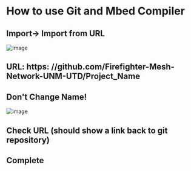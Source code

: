 # How to use Git and Mbed Compiler

## Import-> Import from URL 

![image](https://user-images.githubusercontent.com/54381052/149284342-24dcf24e-b462-4702-92b0-040e59705af9.png)
## URL: https: //github.com/Firefighter-Mesh-Network-UNM-UTD/Project_Name
## Don't Change Name!

![image](https://user-images.githubusercontent.com/54381052/149285355-22d171e2-e04c-459d-9b82-669bf5737b85.png)
## Check URL (should show a link back to git repository)

## Complete
